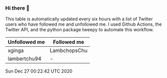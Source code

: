 ### Hi there 👋

This table is automatically updated every six hours with a list of Twitter users who have followed me and unfollowed me. I used Github Actions, the Twitter API, and the python package tweepy to automate this workflow.

| Unfollowed me |  Followed me |
| --- | --- |
|xginga|LambchopsChu|
|lambertchu94|-|
Sun Dec 27 00:22:42 UTC 2020
